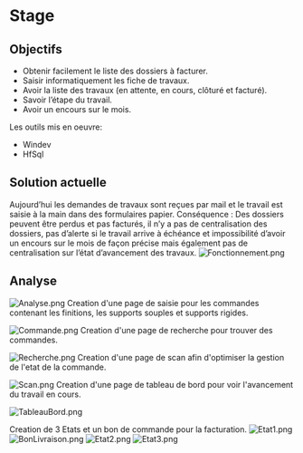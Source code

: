 # Stage 

## Objectifs

-	Obtenir facilement le liste des dossiers à facturer. 
-	Saisir informatiquement les fiche de travaux. 
-	Avoir la liste des travaux (en attente, en cours, clôturé et facturé). 
-	Savoir l’étape du travail. 
-	Avoir un encours sur le mois. 

Les outils mis en oeuvre:
* Windev
* HfSql

## Solution actuelle
Aujourd’hui les demandes de travaux sont reçues par mail et le travail est saisie à la main dans des formulaires papier.
Conséquence : 
Des dossiers peuvent être perdus et pas facturés, il n’y a pas de centralisation des dossiers, pas d’alerte si le travail arrive à échéance et impossibilité d’avoir un encours sur le mois de façon précise mais également pas de centralisation sur l’état d’avancement des travaux.
![Fonctionnement.png](http://image.noelshack.com/fichiers/2019/14/6/1554564704-image-13.jpg)
## Analyse ##
![Analyse.png](http://image.noelshack.com/fichiers/2019/13/6/1553958154-analyse.png)
Creation d'une page de saisie pour les commandes contenant les finitions, les supports souples et supports rigides.

![Commande.png](http://image.noelshack.com/fichiers/2019/13/6/1553958159-capture.png)
Creation d'une page de recherche pour trouver des commandes.

![Recherche.png](http://image.noelshack.com/fichiers/2019/13/6/1553958167-capture2.png)
Creation d'une page de scan afin d'optimiser la gestion de l'etat de la commande.

![Scan.png](http://image.noelshack.com/fichiers/2019/13/6/1553958171-capture10.png)
Creation d'une page de tableau de bord pour voir l'avancement du travail en cours.

![TableauBord.png](http://image.noelshack.com/fichiers/2019/13/6/1553958174-capture20.png)

Creation de 3 Etats et un bon de commande pour la facturation.
![Etat1.png](http://image.noelshack.com/fichiers/2019/13/6/1553958352-capture50.png)
![BonLivraison.png](http://image.noelshack.com/fichiers/2019/13/6/1553958359-capture52.png)
![Etat2.png](http://image.noelshack.com/fichiers/2019/13/6/1553958365-capture60.png)
![Etat3.png](http://image.noelshack.com/fichiers/2019/13/6/1553958370-capture65.png)





